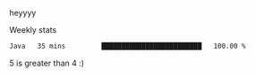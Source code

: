heyyyy

Weekly stats
<!--START_SECTION:waka-->

```txt
Java   35 mins         █████████████████████████   100.00 %
```

<!--END_SECTION:waka-->
5 is greater than 4 :)
